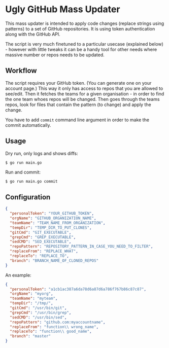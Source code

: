 Ugly GitHub Mass Updater
========================

This mass updater is intended to apply code changes (replace strings using patterns) to a set of GitHub repositories. It is using token authentication along with the GitHub API.

The script is very much finetuned to a particular usecase (explained below) - however with little tweaks it can be a handy tool for other needs where massive number or repos needs to be updated.

Workflow
--------

The script requires your GitHub token. (You can generate one on your account page.) This way it only has access to repos that you are allowed to see/edit. Then it fetches the teams for a given organisation - in order to find the one team whoes repos will be changed. Then goes through the teams repos, look for files that contain the pattern (to change) and apply the change.

You have to add ```commit``` command line argument in order to make the commit automatically.

Usage
-----

Dry run, only logs and shows diffs:

```bash
$ go run main.go
```


Run and commit:
```
$ go run main.go commit
```

Configuration
-------------

```json
{
  "personalToken": "YOUR_GITHUB_TOKEN",
  "orgName": "GITHUB_ORGANIZATION_NAME",
  "teamName": "TEAM_NAME_FROM_ORGANIZATION",
  "tempDir": "TEMP_DIR_TO_PUT_CLONES",
  "gitCmd": "GIT_EXECUTABLE",
  "grepCmd": "GREP_EXECUTABLE",
  "sedCMD": "SED_EXECUTABLE",
  "repoPattern": "REPOSITORY_PATTERN_IN_CASE_YOU_NEED_TO_FILTER",
  "replaceFrom": "REPLACE_WHAT",
  "replaceTo": "REPLACE_TO",
  "branch": "BRANCH_NAME_OF_CLONED_REPOS"
}
```

An example:

```json
{
  "personalToken": "a1cb1ac387a6da78d6a87d6a786f767b86c87c87",
  "orgName": "myorg",
  "teamName": "myteam",
  "tempDir": "/tmp/",
  "gitCmd": "/usr/bin/git",
  "grepCmd": "/usr/bin/grep",
  "sedCMD": "/usr/bin/sed",
  "repoPattern": "github.com:myaccountname",
  "replaceFrom": "function\\ wrong_name",
  "replaceTo": "function\\ good_name",
  "branch": "master"
}
```
